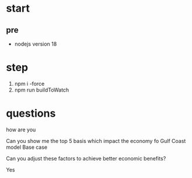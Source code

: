 # start 

## pre 

- nodejs version  18

# step

1. npm i -force
2. npm run buildToWatch

# questions 

how are you

Can you show me the top 5 basis which impact the economy fo Gulf Coast model Base case

Can you adjust these factors to achieve better economic benefits?

Yes